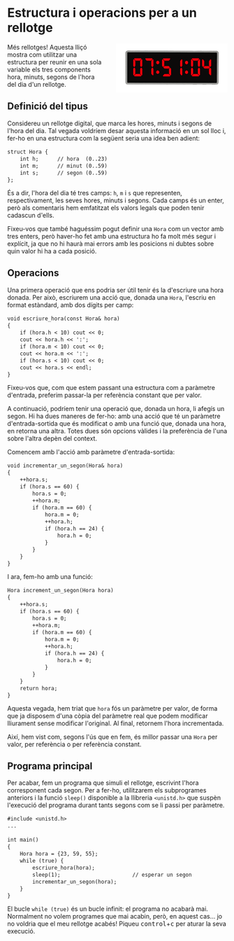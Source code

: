 # Estructura i operacions per a un rellotge

<img src='././rellotge-digital.png' style='height: 8em; float: right; margin: 0 0 1em 2em;'/>

Més rellotges! Aquesta lliçó mostra com utilitzar una estructura per reunir en
una sola variable els tres components hora, minuts, segons de l'hora del dia
d'un rellotge.

## Definició del tipus

Considereu un rellotge digital, que marca les hores, minuts i segons de l'hora
del dia. Tal vegada voldríem desar aquesta informació en un sol lloc i, fer-ho
en una estructura com la següent seria una idea ben adient:

```c++c++
struct Hora {
    int h;      // hora  (0..23)
    int m;      // minut (0..59)
    int s;      // segon (0..59)
};
```

És a dir, l'hora del dia té tres camps: `h`, `m` i `s` que representen,
respectivament, les seves hores, minuts i segons. Cada camps és un
enter, però als comentaris hem emfatitzat els valors legals que poden
tenir cadascun d'ells.

Fixeu-vos que també haguéssim pogut definir una `Hora` com un vector
amb tres enters, però haver-ho fet amb una estructura ho fa molt més
segur i explícit, ja que no hi haurà mai errors amb les posicions
ni dubtes sobre quin valor hi ha a cada posició.

## Operacions

Una primera operació que ens podria ser útil tenir és la d'escriure una hora
donada. Per això, escriurem una acció que, donada una `Hora`, l'escriu
en format estàndard, amb dos dígits per camp:

```c++c++
void escriure_hora(const Hora& hora)
{
    if (hora.h < 10) cout << 0;
    cout << hora.h << ':';
    if (hora.m < 10) cout << 0;
    cout << hora.m << ':';
    if (hora.s < 10) cout << 0;
    cout << hora.s << endl;
}
```

Fixeu-vos que, com que estem passant una estructura com a paràmetre d'entrada,
preferim passar-la per referència constant que per valor.

A continuació, podríem tenir una operació que, donada un hora, li afegís un
segon. Hi ha dues maneres de fer-ho: amb una acció que té un paràmetre
d'entrada-sortida que és modificat o amb una funció que, donada una hora, en
retorna una altra. Totes dues són opcions vàlides i la preferència de l'una
sobre l'altra depèn del context.

Comencem amb l'acció amb paràmetre d'entrada-sortida:

```c++c++
void incrementar_un_segon(Hora& hora)
{
    ++hora.s;
    if (hora.s == 60) {
        hora.s = 0;
        ++hora.m;
        if (hora.m == 60) {
            hora.m = 0;
            ++hora.h;
            if (hora.h == 24) {
                hora.h = 0;
            }
        }
    }
}
```

I ara, fem-ho amb una funció:

```c++c++
Hora increment_un_segon(Hora hora)
{
    ++hora.s;
    if (hora.s == 60) {
        hora.s = 0;
        ++hora.m;
        if (hora.m == 60) {
            hora.m = 0;
            ++hora.h;
            if (hora.h == 24) {
                hora.h = 0;
            }
        }
    }
    return hora;
}
```

Aquesta vegada, hem triat que `hora` fós un paràmetre per valor, de forma que
ja disposem d'una còpia del paràmetre real que podem modificar lliurament sense
modificar l'original. Al final, retornem l'hora incrementada.

Així, hem vist com, segons l'ús que en fem, és millor passar una `Hora` per
valor, per referència o per referència constant.

## Programa principal

Per acabar, fem un programa que simuli el rellotge, escrivint l'hora
corresponent cada segon. Per a fer-ho, utilitzarem els subprogrames anteriors i
la funció `sleep()` disponible a la llibreria `<unistd.h>` que suspèn l'execució
del programa durant tants segons com se li passi per paràmetre.

```c++c++
#include <unistd.h>
...

int main()
{
    Hora hora = {23, 59, 55};
    while (true) {
        escriure_hora(hora);
        sleep(1);                       // esperar un segon
        incrementar_un_segon(hora);
    }
}
```

El bucle `while (true)` és un bucle infinit: el programa no acabarà mai.
Normalment no volem programes que mai acabin, però, en aquest cas... jo no
voldria que el meu rellotge acabés! Piqueu <kbd>control</kbd>+<kbd>c</kbd> per
aturar la seva execució.

<Autors autors="jpetit"/>
